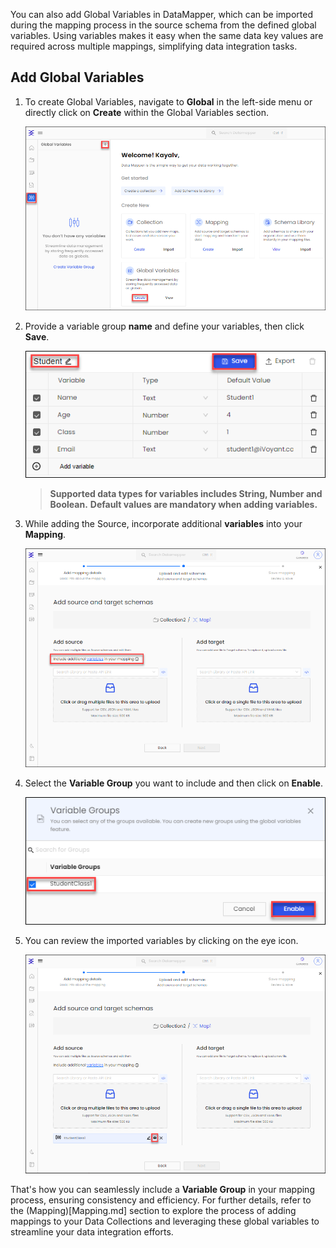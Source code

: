 
You can also add Global Variables in DataMapper, which can be imported during the mapping process in the source schema from the defined global variables. Using variables makes it easy when the same data key values are required across multiple mappings, simplifying data integration tasks.

## Add Global Variables

1. To create Global Variables, navigate to **Global** in the left-side menu or directly click on **Create** within the Global Variables section.

   ![](media/create-gv1.png)

2. Provide a variable group **name** and define your variables, then click **Save**.

   ![](media/gv-define-variable.png)

   > **Supported data types for variables includes String, Number and Boolean.**
   > **Default values are mandatory when adding variables.**
   
3. While adding the Source, incorporate additional **variables** into your **Mapping**.

   ![](media/gv-include-variable.png)

4. Select the **Variable Group** you want to include and then click on **Enable**.

   ![](media/gv-select-vg.png)

5. You can review the imported variables by clicking on the eye icon.

   ![](media/gb-review-variable.png)

That's how you can seamlessly include a **Variable Group** in your mapping process, ensuring consistency and efficiency. For further details, refer to the (Mapping)[Mapping.md] section to explore the process of adding mappings to your Data Collections and leveraging these global variables to streamline your data integration efforts.

